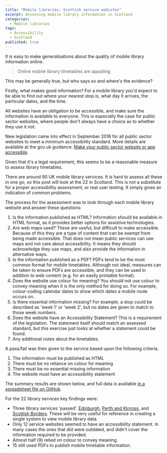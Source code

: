```yaml
---
title: "Mobile libraries: Scottish service websites"
excerpt: Assessing mobile library information in Scotland
categories:
  - Mobile libraries
tags:
  - Accessibility
  - Scotland
published: true
---
```


It is easy to make generalisations about the quality of mobile library information online.

> Online mobile library timetables are appalling

This may be generally true, but who says so and where's the evidence?

Firstly, what makes good information? For a mobile library you'd expect to be able to find out where your nearest stop is, what day it arrives, the particular dates, and the time.

All websites have an obligation to be accessible, and make sure the information is available to everyone. This is especially the case for public sector websites, where people don't always have a choice as to whether they use it not.

New legislation came into effect in September 2018 for all public sector websites to meet a minimum accessibility standard. More details are available at the gov.uk guidance: [Make your public sector website or app accessible](https://www.gov.uk/guidance/accessibility-requirements-for-public-sector-websites-and-apps).

Given that it's a legal requirement, this seems to be a reasonable measure to assess library timetables.

There are around 90 UK mobile library services. It is hard to assess all these in one go, so this post will look at the 22 in Scotland. This is not a substitute for a proper accessibility assessment, or real user testing. It simply gives an indication of common problems.

The process for the assessment was to look through each mobile library website and answer these questions:

1. Is the information published as HTML? Information should be available in HTML format, as it provides better options for assistive technologies.
2. Are web maps used? These are useful, but difficult to make accessible. Because of this they are a type of content that can be exempt from being made accessible. That does not mean public services can use maps and not care about accessibility. It means they should acknowledge they use maps, and also provide the information in alternative ways.
3. Is the information published as a PDF? PDFs tend to be the most common format for mobile timetables. Although not ideal, measures can be taken to ensure PDFs are accessible, and they can be used in addition to web content (e.g. for an easily printable format).
4. Does the website use colour for meaning? You should not use colour to convey meaning when it is the only method for doing so. For example, colour-coding calendar dates to show which dates a mobile route occurs on.
5. Is there essential information missing? For example, a stop could be described as 'week 1' or 'week 2', but no dates are given to match to those week numbers.
6. Does the website have an Accessibility Statement? This is a requirement of the legislation. The statement itself should match an assessed standard, but this exercise just looks at whether a statement could be found.
7. Any additional notes about the timetables.

A pass/fail was then given to the service based upon the following criteria.

1. The information must be published as HTML
2. There must be no reliance on colour for meaning
3. There must be no essential missing information
4. The website must have an accessibility statement

The summary results are shown below, and full data is available [in a spreadsheet file on GitHub](https://github.com/LibrariesHacked/mobilelibraries-data/blob/master/organisations_scotland.csv).

For the 22 library services key findings were:

- Three library services 'passed'. [Edinburgh](http://www.culturepk.org.uk/libraries/services-in-the-community/mobile-library-service), [Perth and Kinross](http://www.culturepk.org.uk/libraries/services-in-the-community/mobile-library-service), and [Scottish Borders](https://www.scotborders.gov.uk/mobilelibrary). These will be very useful for reference in creating a single system to view mobile library data.
- Only 12 service websites seemed to have an accessibility statement. In many cases the ones that did were outdated, and didn't cover the information required to be provided.
- Almost half (9) relied on colour to convey meaning.
- 15 still used PDFs to publish mobile timetable information.

<div class="container"><table class="cell-border" id="tblscottishmobiles"></table></div>
